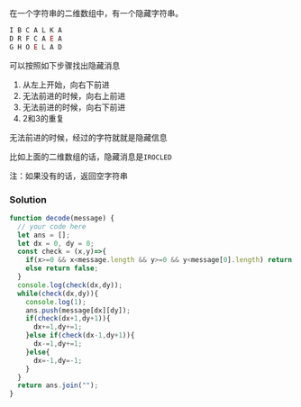 在一个字符串的二维数组中，有一个隐藏字符串。

```js
I B C A L K A
D R F C A E A
G H O E L A D 
```

可以按照如下步骤找出隐藏消息

1.  从左上开始，向右下前进
2.  无法前进的时候，向右上前进
3.  无法前进的时候，向右下前进
4.  2和3的重复

无法前进的时候，经过的字符就就是隐藏信息

比如上面的二维数组的话，隐藏消息是`IROCLED`

注：如果没有的话，返回空字符串

### Solution

```javascript
function decode(message) {
  // your code here
  let ans = [];
  let dx = 0, dy = 0;
  const check = (x,y)=>{
    if(x>=0 && x<message.length && y>=0 && y<message[0].length) return true;
    else return false;
  }
  console.log(check(dx,dy));
  while(check(dx,dy)){
    console.log(1);
    ans.push(message[dx][dy]);
    if(check(dx+1,dy+1)){
      dx+=1,dy+=1;
    }else if(check(dx-1,dy+1)){
      dx-=1,dy+=1;
    }else{
      dx=-1,dy=-1;
    }
  }
  return ans.join("");
}
```